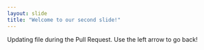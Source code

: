 ```yaml
---
layout: slide
title: "Welcome to our second slide!"
---
```

Updating file during the Pull Request.
Use the left arrow to go back!
